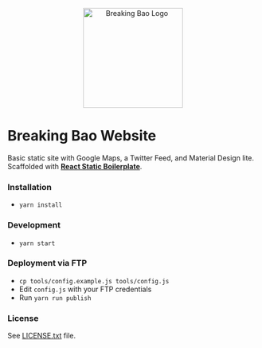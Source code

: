 <p align="center">
  <img src="http://breakingbao.com/images/logo.png" alt="Breaking Bao Logo" align="center" height="200" />
</p>

# Breaking Bao Website

Basic static site with Google Maps, a Twitter Feed, and Material Design lite. Scaffolded with [**React Static Boilerplate**](https://github.com/kriasoft/react-static-boilerplate).

### Installation
- `yarn install`

### Development
- `yarn start`

### Deployment via FTP
- `cp tools/config.example.js tools/config.js`
- Edit `config.js` with your FTP credentials
- Run `yarn run publish`

### License
See [LICENSE.txt](https://github.com/danyim/breaking-bao/blob/master/LICENSE.txt) file.
